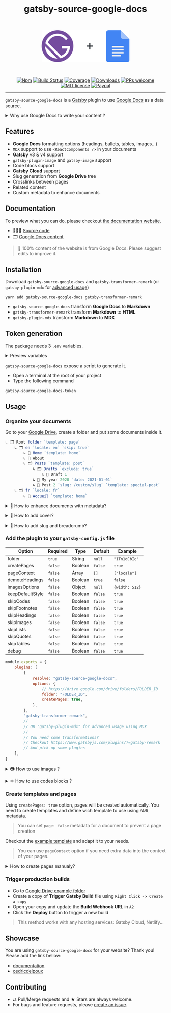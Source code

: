 <div align="center">
  <h1>gatsby-source-google-docs</h1>
  <br/>
  <p>
    <img src="./logo.png" alt="gatsby-source-google-docs" height="100px">
  </p>
  <br/>

[![Npm][badge-npm]][npm]
[![Build Status][badge-build]][travis]
[![Coverage][badge-coverage]][codecov]
[![Downloads][badge-downloads]][npm]
[![PRs welcome][badge-prs]](#contributing)
[![MIT license][badge-licence]](./LICENCE.md)
[![Paypal][badge-paypal]](https://paypal.me/cedricdelpoux)

</div>

---

`gatsby-source-google-docs` is a [Gatsby](https://www.gatsbyjs.org/) plugin to use [Google Docs](https://docs.google.com/) as a data source.

<p><details><summary>Why use Google Docs to write your content ?</summary>

-   🖋 Best online WYSIWYG editor
-   🖥 Desktop web app
-   📱 Mobile app
-   🛩 Offline redaction
-   🔥 No need for external CMS
-   ✅ No more content in your source code

</details></p>

## Features

-   **Google Docs** formatting options (headings, bullets, tables, images...)
-   `MDX` support to use `<ReactComponents />` in your documents
-   **Gatsby** v3 & v4 support
-   `gatsby-plugin-image` and `gatsby-image` support
-   Code blocs support
-   **Gatsby Cloud** support
-   Slug generation from **Google Drive** tree
-   Crosslinks between pages
-   Related content
-   Custom metadata to enhance documents

## Documentation

To preview what you can do, please checkout [the documentation website](https://cedricdelpoux.github.io/gatsby-source-google-docs/).

-   👨🏻‍💻 [Source code](/examples/website)
-   🗂 [Google Docs content](https://drive.google.com/drive/folders/1YJWX_FRoVusp-51ztedm6HSZqpbJA3ag)

> 💯 100% content of the website is from Google Docs. Please suggest edits to improve it.

## Installation

Download `gatsby-source-google-docs` and `gatsby-transformer-remark` (or `gatsby-plugin-mdx` for [advanced usage](/examples/website))

```shell
yarn add gatsby-source-google-docs gatsby-transformer-remark
```

-   `gatsby-source-google-docs` transform **Google Docs** to **Markdown**
-   `gatsby-transformer-remark` transform **Markdown** to **HTML**
-   `gatsby-plugin-mdx` transform **Markdown** to **MDX**

## Token generation

The package needs 3 `.env` variables.

<p><details><summary>Preview variables</summary>

```dotenv
GOOGLE_OAUTH_CLIENT_ID=2...m.apps.googleusercontent.com
GOOGLE_OAUTH_CLIENT_SECRET=Q...axL
GOOGLE_DOCS_TOKEN={"access_token":"ya...J0","refresh_token":"1..mE","scope":"https://www.googleapis.com/auth/drive.metadata.readonly https://www.googleapis.com/auth/documents.readonly","token_type":"Bearer","expiry_date":1598284554759}
```

</details></p>

`gatsby-source-google-docs` expose a script to generate it.

-   Open a terminal at the root of your project
-   Type the following command

```shell
gatsby-source-google-docs-token
```

## Usage

### Organize your documents

Go to your [Google Drive](https://drive.google.com/drive/), create a folder and put some documents inside it.

```js
↳ 🗂 Root folder `template: page`
    ↳ 🗂 en `locale: en` `skip: true`
        ↳ 📝 Home `template: home`
        ↳ 📝 About
        ↳ 🗂 Posts `template: post`
            ↳ 🗂 Drafts `exclude: true`
                ↳ 📝 Draft 1
            ↳ 📝 My year 2020 `date: 2021-01-01`
            ↳ 📝 Post 2 `slug: /custom/slug` `template: special-post`
    ↳ 🗂 fr `locale: fr`
        ↳ 📝 Accueil `template: home`
```

<p><details><summary>🤡 How to enhance documents with metadata?</summary>

-   Fill the document (or folder) `description` field in Google Drive with a `YAML` object

```yaml
locale: fr
template: post
category: Category Name
tags: [tag1, tag2]
slug: /custom-slug
date: 2019-01-01
```

> There are special metadata
>
> -   For folders:
>     -   `exclude: true`: Exclude the folder and its documents
>     -   `skip: true`: Remove the folder from slug but keep its documents
> -   For documents:
>     -   `index:true`: Use document as the folder index
>     -   `page: false`: Prevent page creation when `createPages` option is set to `true`

-   Spread metadata into the tree using folders metadata.

> ⬆️ For the tree example above:
>
> -   Every node will have `template: page` defined as default excepts if you redefine it later.
> -   You need to create 3 different templates: `page` (default), `home`, `post`. [Checkout the example template](./example/src/templates/page.js)
> -   "en" folder will be removed from slug because of `skip: true`

-   Exclude folders and documents using `exclude: true`. Perfect to keep drafts documents. One you want to publish a page, juste move the document one level up.

> ⬆️ For the tree example above:
>
> -   Documents under `Drafts` will be exclude because of `exclude: true`.

-   Every metadata will be available in `GoogleDocs` nodes and you can use everywhere in you `Gatsby` site

</details></p>

<p><details><summary>🌄 How to add cover?</summary>

Add an image in your [Google Document first page header](https://support.google.com/docs/answer/86629)

</details></p>

<p><details><summary>🍞 How to add slug and breadcrumb?</summary>

`slug` and `breadcrumb` fields add automatically generated using the folders tree structure and transformed using `kebab-case`.

> ⬆️ For the tree example above:
> The `GoogleDocs` node for document `My year 2020`
>
> ```js
> {
>     path: "/en/posts/my-year-2020" // Original Google Drive path
>     slug: "/posts/my-year-2020" // `en` is out because of `skip: true`
>     breadcrumb: [
>         {name: "Posts", slug: "/posts"},
>         {name: "My year 2020", slug: "/posts/my-year-2020"},
>     ],
>     template: "post" ,// src/templates/post.js
>     locale: "fr",
>     date: "2021-01-01" // Fixed date !
> }
> ```
>
> The `GoogleDocs` node for document `Post 2` will have a custom slug
>
> ```js
> {
>     path: "/en/posts/post-2"
>     slug: "/custom/slug"
>     breadcrumb: [
>         {name: "Posts", slug: "/posts"},
>         {name: "Post 2", slug: "/custom/slug"},
>     ],
>     template: "special-post",  // src/templates/special-post.js
>     locale: "en",
>     date: "2020-09-12" // Google Drive document creation date
> }
> ```

You also can add metadata (`locale`, `date`, `template`, ...) to your documents.

</details></p>

### Add the plugin to your `gatsby-config.js` file

| Option           | Required | Type    | Default | Example        |
| ---------------- | -------- | ------- | ------- | -------------- |
| folder           | `true`   | String  | `null`  | `"1Tn1dCbIc"`  |
| createPages      | `false`  | Boolean | `false` | `true`         |
| pageContext      | `false`  | Array   | `[]`    | `["locale"]`   |
| demoteHeadings   | `false`  | Boolean | `true`  | `false`        |
| imagesOptions    | `false`  | Object  | `null`  | `{width: 512}` |
| keepDefaultStyle | `false`  | Boolean | `false` | `true`         |
| skipCodes        | `false`  | Boolean | `false` | `true`         |
| skipFootnotes    | `false`  | Boolean | `false` | `true`         |
| skipHeadings     | `false`  | Boolean | `false` | `true`         |
| skipImages       | `false`  | Boolean | `false` | `true`         |
| skipLists        | `false`  | Boolean | `false` | `true`         |
| skipQuotes       | `false`  | Boolean | `false` | `true`         |
| skipTables       | `false`  | Boolean | `false` | `true`         |
| debug            | `false`  | Boolean | `false` | `true`         |

```js
module.exports = {
    plugins: [
        {
            resolve: "gatsby-source-google-docs",
            options: {
                // https://drive.google.com/drive/folders/FOLDER_ID
                folder: "FOLDER_ID",
                createPages: true,
            },
        },
        "gatsby-transformer-remark",
        //
        // OR "gatsby-plugin-mdx" for advanced usage using MDX
        //
        // You need some transformations?
        // Checkout https://www.gatsbyjs.com/plugins/?=gatsby-remark
        // And pick-up some plugins
    ],
}
```

<p><details><summary>📷 How to use images ?</summary>

`gatsby-plugin-sharp`, `gatsby-transformer-sharp` and `gatsby-remark-images` are required if you want to take advantage of [gatsby-image blur-up technique](https://using-gatsby-image.gatsbyjs.org/blur-up/).

```shell
yarn add gatsby-plugin-sharp gatsby-transformer-sharp gatsby-remark-images
```

```js
module.exports = {
    plugins: [
        "gatsby-source-google-docs",
        "gatsby-plugin-sharp",
        "gatsby-transformer-sharp",
        {
            resolve: "gatsby-transformer-remark",
            options: {
                plugins: ["gatsby-remark-images"],
            },
        },
    ],
}
```

</details></p>

<p><details><summary>⚛️ How to use codes blocks ?</summary>

Use [Code Blocks](https://gsuite.google.com/marketplace/app/code_blocks/100740430168) Google Docs extension to format your code blocks.

To specify the lang, you need to add a fist line in your code block following the format `lang:javascript`.

To get Syntax highlighting, I recommend using `prismjs` but it's not mandatory.

```shell
yarn add gatsby-remark-prismjs prismjs
```

Add the `gatsby-remark-prismjs` plugin to your `gatsby-config.js`

```js
module.exports = {
    plugins: [
        "gatsby-source-google-docs",
        {
            resolve: "gatsby-transformer-remark",
            options: {
                plugins: ["gatsby-remark-prismjs"],
            },
        },
    ],
}
```

Import a `prismjs` theme in your `gatsby-browser.js`

```js
require("prismjs/themes/prism.css")
```

</details></p>

### Create templates and pages

Using `createPages: true` option, pages will be created automatically.
You need to create templates and define wich template to use using `YAML` metadata.

> You can set `page: false` metadata for a document to prevent a page creation

Checkout the [example template](./example/src/templates/page.js) and adapt it to your needs.

> You can use `pageContext` option if you need extra data into the context of your pages.

<p><details><summary>How to create pages manualy?</summary>

If you prefer to create pages manualy, checkout the [createPages API](./src/utils/create-pages.js) et adapt it to your needs.

</details></p>

### Trigger production builds

-   Go to [Google Drive example folder](https://drive.google.com/drive/folders/1YJWX_FRoVusp-51ztedm6HSZqpbJA3ag)
-   Create a copy of **Trigger Gatsby Build** file using `Right Click -> Create a copy`
-   Open your copy and update the **Build Webhook URL** in `A2`
-   Click the **Deploy** button to trigger a new build

> This method works with any hosting services: Gatsby Cloud, Netlify...

## Showcase

You are using `gatsby-source-google-docs` for your website? Thank you!
Please add the link bellow:

-   [documentation](https://cedricdelpoux.github.io/gatsby-source-google-docs/)
-   [cedricdelpoux](https://cedricdelpoux.fr/en)

## Contributing

-   ⇄ Pull/Merge requests and ★ Stars are always welcome.
-   For bugs and feature requests, please [create an issue][github-issue].

[badge-paypal]: https://img.shields.io/badge/sponsor-PayPal-3b7bbf.svg?style=flat-square
[badge-npm]: https://img.shields.io/npm/v/gatsby-source-google-docs.svg?style=flat-square
[badge-downloads]: https://img.shields.io/npm/dt/gatsby-source-google-docs.svg?style=flat-square
[badge-build]: https://img.shields.io/travis/cedricdelpoux/gatsby-source-google-docs/master?style=flat-square
[badge-coverage]: https://img.shields.io/codecov/c/github/cedricdelpoux/gatsby-source-google-docs/master.svg?style=flat-square
[badge-licence]: https://img.shields.io/badge/license-MIT-blue.svg?style=flat-square
[badge-prs]: https://img.shields.io/badge/PRs-welcome-brightgreen.svg?style=flat-square
[npm]: https://www.npmjs.org/package/gatsby-source-google-docs
[travis]: https://travis-ci.com/cedricdelpoux/gatsby-source-google-docs
[codecov]: https://codecov.io/gh/cedricdelpoux/gatsby-source-google-docs
[github-issue]: https://github.com/cedricdelpoux/gatsby-source-google-docs/issues/new
